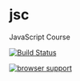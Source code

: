 jsc
===

JavaScript Course

[![Build Status](https://travis-ci.org/yfedoruck/jsc.png?branch=master)](https://travis-ci.org/yfedoruck/jsc)

[![browser support](https://ci.testling.com/yfedoruck/jsc.png)](https://ci.testling.com/yfedoruck/jsc)

